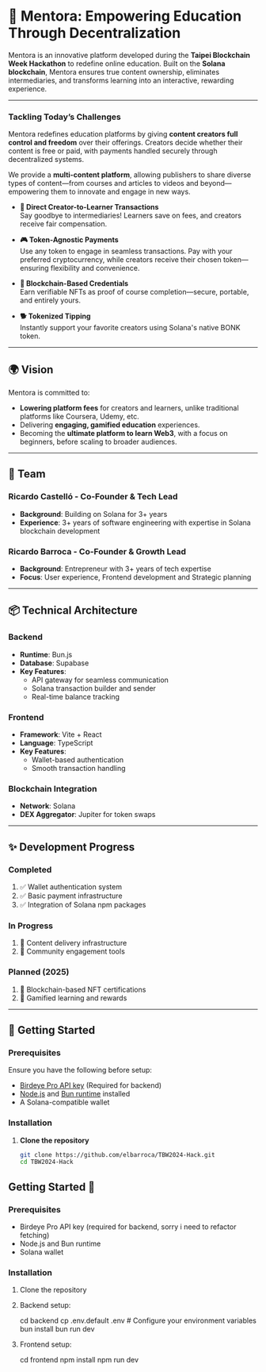 # 🚀 **Mentora: Empowering Education Through Decentralization**

Mentora is an innovative platform developed during the **Taipei Blockchain Week Hackathon** to redefine online education. Built on the **Solana blockchain**, Mentora ensures true content ownership, eliminates intermediaries, and transforms learning into an interactive, rewarding experience.

---

### Tackling Today’s Challenges  

Mentora redefines education platforms by giving **content creators full control and freedom** over their offerings. Creators decide whether their content is free or paid, with payments handled securely through decentralized systems. 

We provide a **multi-content platform**, allowing publishers to share diverse types of content—from courses and articles to videos and beyond—empowering them to innovate and engage in new ways.

- **💸 Direct Creator-to-Learner Transactions**  
  Say goodbye to intermediaries! Learners save on fees, and creators receive fair compensation.

- **🎮 Token-Agnostic Payments**  
  Use any token to engage in seamless transactions. Pay with your preferred cryptocurrency, while creators receive their chosen token—ensuring flexibility and convenience.

- **🏅 Blockchain-Based Credentials**  
  Earn verifiable NFTs as proof of course completion—secure, portable, and entirely yours.

- **🐕 Tokenized Tipping**  
  Instantly support your favorite creators using Solana's native BONK token.

---

## 🌍 **Vision**

Mentora is committed to:  
- **Lowering platform fees** for creators and learners, unlike traditional platforms like Coursera, Udemy, etc.  
- Delivering **engaging, gamified education** experiences.  
- Becoming the **ultimate platform to learn Web3**, with a focus on beginners, before scaling to broader audiences.

---

## 👥 **Team**

### Ricardo Castelló - Co-Founder & Tech Lead  
- **Background**: Building on Solana for 3+ years
- **Experience**: 3+ years of software engineering with expertise in Solana blockchain development  

### Ricardo Barroca - Co-Founder & Growth Lead  
- **Background**: Entrepreneur with 3+ years of tech expertise  
- **Focus**: User experience, Frontend development and Strategic planning

---

## 📦 **Technical Architecture**

### Backend
- **Runtime**: Bun.js  
- **Database**: Supabase  
- **Key Features**:
  - API gateway for seamless communication  
  - Solana transaction builder and sender  
  - Real-time balance tracking  

### Frontend
- **Framework**: Vite + React  
- **Language**: TypeScript  
- **Key Features**:
  - Wallet-based authentication  
  - Smooth transaction handling  

### Blockchain Integration
- **Network**: Solana  
- **DEX Aggregator**: Jupiter for token swaps  

---

## ✨ **Development Progress**

### Completed  
1. ✅ Wallet authentication system  
2. ✅ Basic payment infrastructure  
3. ✅ Integration of Solana npm packages  

### In Progress  
1. 🔄 Content delivery infrastructure  
2. 🔄 Community engagement tools  

### Planned (2025)  
1. 📅 Blockchain-based NFT certifications  
2. 📅 Gamified learning and rewards  

---

## 🚀 **Getting Started**

### Prerequisites  
Ensure you have the following before setup:  
- [Birdeye Pro API key](https://birdeye.so) (Required for backend)  
- [Node.js](https://nodejs.org) and [Bun runtime](https://bun.sh) installed  
- A Solana-compatible wallet  

### Installation  

1. **Clone the repository**  
   ```bash
   git clone https://github.com/elbarroca/TBW2024-Hack.git
   cd TBW2024-Hack
   
## Getting Started 🚀

### Prerequisites
- Birdeye Pro API key (required for backend, sorry i need to refactor fetching)
- Node.js and Bun runtime
- Solana wallet

### Installation
1. Clone the repository
2. Backend setup:
   
   cd backend
   cp .env.default .env    # Configure your environment variables
   bun install
   bun run dev
   
3. Frontend setup:
   
   cd frontend
   npm install
   npm run dev
